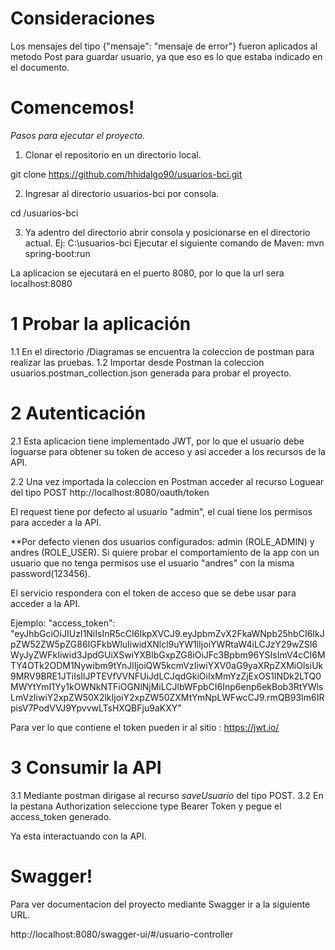 # Consideraciones
Los mensajes del tipo {"mensaje": "mensaje de error"} fueron aplicados al metodo Post para guardar usuario, ya que eso es lo que estaba indicado en el documento.


# Comencemos!

*Pasos para ejecutar el proyecto.*

1. Clonar el repositorio en un directorio local.

git clone https://github.com/hhidalgo90/usuarios-bci.git

2. Ingresar al directorio usuarios-bci por consola.

cd /usuarios-bci

3. Ya adentro del directorio abrir consola y posicionarse en el directorio actual. Ej: C:\usuarios-bci
Ejecutar el siguiente comando de Maven: mvn spring-boot:run

La aplicacion se ejecutará en el puerto 8080, por lo que la url sera localhost:8080

# 1 Probar la aplicación
1.1 En el directorio /Diagramas se encuentra la coleccion de postman para realizar las pruebas.
1.2 Importar desde Postman la coleccion usuarios.postman_collection.json generada para probar el proyecto.


# 2 Autenticación
2.1 Esta aplicacion tiene implementado JWT, por lo que el usuario debe loguarse para obtener su token de acceso y asi acceder a los recursos de la API.

2.2 Una vez importada la coleccion en Postman acceder al recurso Loguear del tipo POST http://localhost:8080/oauth/token

El request tiene por defecto al usuario "admin", el cual tiene los permisos para acceder a la API.

**Por defecto vienen dos usuarios configurados: admin (ROLE_ADMIN) y andres (ROLE_USER). Si quiere probar el comportamiento de la app con un usuario que no tenga permisos use el usuario "andres" con la misma password(123456).


El servicio respondera con el token de acceso que se debe usar para acceder a la API.

Ejemplo: "access_token": "eyJhbGciOiJIUzI1NiIsInR5cCI6IkpXVCJ9.eyJpbmZvX2FkaWNpb25hbCI6IkJpZW52ZW5pZG86IGFkbWluIiwidXNlcl9uYW1lIjoiYWRtaW4iLCJzY29wZSI6WyJyZWFkIiwid3JpdGUiXSwiYXBlbGxpZG8iOiJFc3Bpbm96YSIsImV4cCI6MTY4OTk2ODM1Nywibm9tYnJlIjoiQW5kcmVzIiwiYXV0aG9yaXRpZXMiOlsiUk9MRV9BRE1JTiIsIlJPTEVfVVNFUiJdLCJqdGkiOiIxMmYzZjExOS1lNDk2LTQ0MWYtYmI1Yy1kOWNkNTFiOGNlNjMiLCJlbWFpbCI6Inp6enp6ekBob3RtYWlsLmVzIiwiY2xpZW50X2lkIjoiY2xpZW50ZXMtYmNpLWFwcCJ9.rmQB93Im6IRpisV7PodVVJ9YpvvwLTsHXQBFju9aKXY"

Para ver lo que contiene el token pueden ir al sitio : https://jwt.io/

# 3 Consumir la API

3.1 Mediante postman dirigase al recurso *saveUsuario* del tipo POST.
3.2 En la pestana Authorization seleccione type Bearer Token y pegue el access_token generado.

Ya esta interactuando con la API.

# Swagger!

Para ver documentacion del proyecto mediante Swagger ir a la siguiente URL.

http://localhost:8080/swagger-ui/#/usuario-controller
